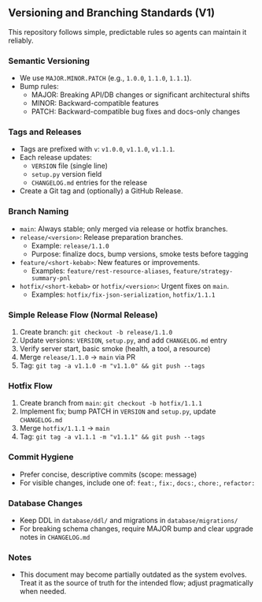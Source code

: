 ## Versioning and Branching Standards (V1)

This repository follows simple, predictable rules so agents can maintain it reliably.

### Semantic Versioning
- We use `MAJOR.MINOR.PATCH` (e.g., `1.0.0`, `1.1.0`, `1.1.1`).
- Bump rules:
  - MAJOR: Breaking API/DB changes or significant architectural shifts
  - MINOR: Backward-compatible features
  - PATCH: Backward-compatible bug fixes and docs-only changes

### Tags and Releases
- Tags are prefixed with `v`: `v1.0.0`, `v1.1.0`, `v1.1.1`.
- Each release updates:
  - `VERSION` file (single line)
  - `setup.py` version field
  - `CHANGELOG.md` entries for the release
- Create a Git tag and (optionally) a GitHub Release.

### Branch Naming
- `main`: Always stable; only merged via release or hotfix branches.
- `release/<version>`: Release preparation branches.
  - Example: `release/1.1.0`
  - Purpose: finalize docs, bump versions, smoke tests before tagging
- `feature/<short-kebab>`: New features or improvements.
  - Examples: `feature/rest-resource-aliases`, `feature/strategy-summary-pnl`
- `hotfix/<short-kebab>` or `hotfix/<version>`: Urgent fixes on `main`.
  - Examples: `hotfix/fix-json-serialization`, `hotfix/1.1.1`

### Simple Release Flow (Normal Release)
1. Create branch: `git checkout -b release/1.1.0`
2. Update versions: `VERSION`, `setup.py`, and add `CHANGELOG.md` entry
3. Verify server start, basic smoke (health, a tool, a resource)
4. Merge `release/1.1.0` → `main` via PR
5. Tag: `git tag -a v1.1.0 -m "v1.1.0" && git push --tags`

### Hotfix Flow
1. Create branch from `main`: `git checkout -b hotfix/1.1.1`
2. Implement fix; bump PATCH in `VERSION` and `setup.py`, update `CHANGELOG.md`
3. Merge `hotfix/1.1.1` → `main`
4. Tag: `git tag -a v1.1.1 -m "v1.1.1" && git push --tags`

### Commit Hygiene
- Prefer concise, descriptive commits (scope: message)
- For visible changes, include one of: `feat:`, `fix:`, `docs:`, `chore:`, `refactor:`

### Database Changes
- Keep DDL in `database/ddl/` and migrations in `database/migrations/`
- For breaking schema changes, require MAJOR bump and clear upgrade notes in `CHANGELOG.md`

### Notes
- This document may become partially outdated as the system evolves. Treat it as the source of truth for the intended flow; adjust pragmatically when needed.

